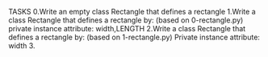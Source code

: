 TASKS
0.Write an empty class Rectangle that defines a rectangle
1.Write a class Rectangle that defines a rectangle by: (based on 0-rectangle.py)
private instance attribute: width,LENGTH
2.Write a class Rectangle that defines a rectangle by: (based on 1-rectangle.py)
Private instance attribute: width
3.
